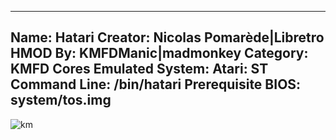 -----------------------
Name: Hatari
Creator: Nicolas Pomarède|Libretro
HMOD By: KMFDManic|madmonkey
Category: KMFD Cores
Emulated System: Atari: ST
Command Line: /bin/hatari
Prerequisite BIOS: system/tos.img
-----------------------
![km](https://i.imgur.com/T6BDqfk.png)
